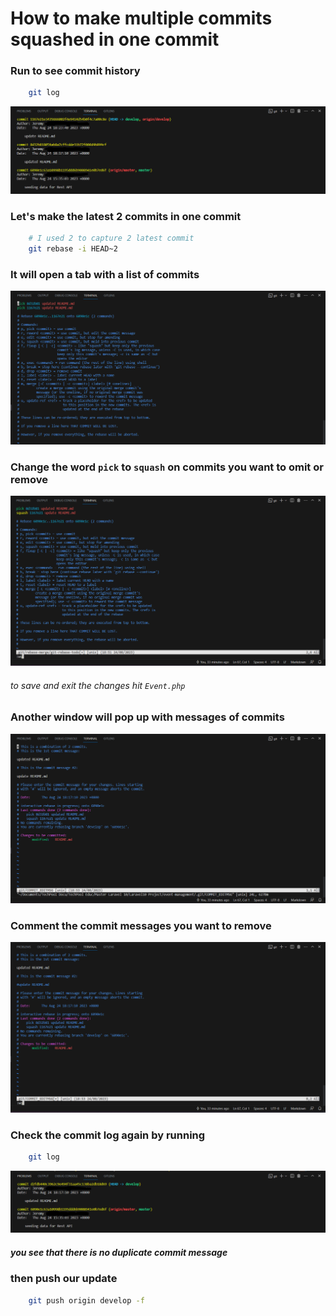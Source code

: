 # How to make multiple commits squashed in one commit

### Run to see commit history
```bash
    git log
```
<img src="img/gitlog-blacked.PNG">

### Let's make the latest 2 commits in one commit


```bash
    # I used 2 to capture 2 latest commit
    git rebase -i HEAD~2
```
### It will open a tab with a list of commits
<img src="img/listofcommits.PNG">

### Change the word `pick` to `squash` on commits you want to omit or remove
<img src="img/listofcommitswithsquashed.PNG">

###### to save and exit the changes hit `Event.php`

### Another window will pop up with messages of commits
<img src="img/squashedcommitlist2of2.PNG">

### Comment the commit messages you want to remove
<img src="img/commentedcommitmessage.PNG">



### Check the commit log again by running
```bash
    git log
```
<img src="img/newgitlog.PNG">

##### you see that there is no duplicate commit message

### then push our update 
```bash
    git push origin develop -f
```
